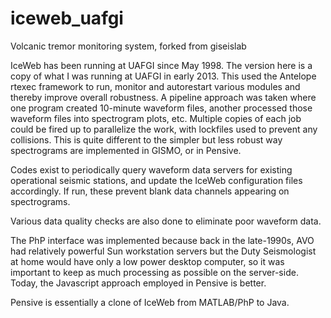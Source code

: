 # iceweb_uafgi
Volcanic tremor monitoring system, forked from giseislab

IceWeb has been running at UAFGI since May 1998. The version here is a copy of what I was running at UAFGI in early 2013. 
This used the Antelope rtexec framework to run, monitor and autorestart various modules and thereby improve overall robustness.
A pipeline approach was taken where one program created 10-minute waveform files, another processed those waveform files into spectrogram plots, etc.
Multiple copies of each job could be fired up to parallelize the work, with lockfiles used to prevent any collisions.
This is quite different to the simpler but less robust way spectrograms are implemented in GISMO, or in Pensive.

Codes exist to periodically query waveform data servers for existing operational seismic stations, and update the IceWeb configuration files accordingly. 
If run, these prevent blank data channels appearing on spectrograms. 

Various data quality checks are also done to eliminate poor waveform data.

The PhP interface was implemented because back in the late-1990s, AVO had relatively powerful Sun workstation servers but the Duty Seismologist at home
would have only a low power desktop computer, so it was important to keep as much processing as possible on the server-side. 
Today, the Javascript approach employed in Pensive is better.

Pensive is essentially a clone of IceWeb from MATLAB/PhP to Java.
